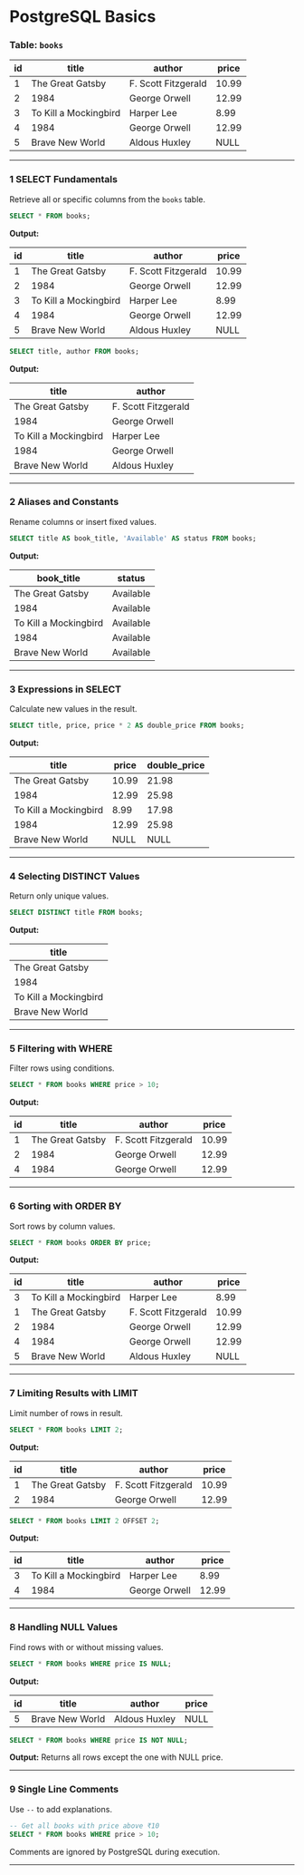
#  PostgreSQL Basics

###  Table: `books`

| id | title                 | author              | price |
| -- | --------------------- | ------------------- | ----- |
| 1  | The Great Gatsby      | F. Scott Fitzgerald | 10.99 |
| 2  | 1984                  | George Orwell       | 12.99 |
| 3  | To Kill a Mockingbird | Harper Lee          | 8.99  |
| 4  | 1984                  | George Orwell       | 12.99 |
| 5  | Brave New World       | Aldous Huxley       | NULL  |

---

### 1️  SELECT Fundamentals

Retrieve all or specific columns from the `books` table.

```sql
SELECT * FROM books;
```

  **Output:**

| id | title                 | author              | price |
| -- | --------------------- | ------------------- | ----- |
| 1  | The Great Gatsby      | F. Scott Fitzgerald | 10.99 |
| 2  | 1984                  | George Orwell       | 12.99 |
| 3  | To Kill a Mockingbird | Harper Lee          | 8.99  |
| 4  | 1984                  | George Orwell       | 12.99 |
| 5  | Brave New World       | Aldous Huxley       | NULL  |

```sql
SELECT title, author FROM books;
```

  **Output:**

| title                 | author              |
| --------------------- | ------------------- |
| The Great Gatsby      | F. Scott Fitzgerald |
| 1984                  | George Orwell       |
| To Kill a Mockingbird | Harper Lee          |
| 1984                  | George Orwell       |
| Brave New World       | Aldous Huxley       |

---

### 2️ Aliases and Constants

Rename columns or insert fixed values.

```sql
SELECT title AS book_title, 'Available' AS status FROM books;
```

  **Output:**

| book\_title           | status    |
| --------------------- | --------- |
| The Great Gatsby      | Available |
| 1984                  | Available |
| To Kill a Mockingbird | Available |
| 1984                  | Available |
| Brave New World       | Available |

---

### 3️ Expressions in SELECT

Calculate new values in the result.

```sql
SELECT title, price, price * 2 AS double_price FROM books;
```

  **Output:**

| title                 | price | double\_price |
| --------------------- | ----- | ------------- |
| The Great Gatsby      | 10.99 | 21.98         |
| 1984                  | 12.99 | 25.98         |
| To Kill a Mockingbird | 8.99  | 17.98         |
| 1984                  | 12.99 | 25.98         |
| Brave New World       | NULL  | NULL          |

---

### 4️ Selecting DISTINCT Values

Return only unique values.

```sql
SELECT DISTINCT title FROM books;
```

  **Output:**

| title                 |
| --------------------- |
| The Great Gatsby      |
| 1984                  |
| To Kill a Mockingbird |
| Brave New World       |

---

### 5️ Filtering with WHERE

Filter rows using conditions.

```sql
SELECT * FROM books WHERE price > 10;
```

  **Output:**

| id | title            | author              | price |
| -- | ---------------- | ------------------- | ----- |
| 1  | The Great Gatsby | F. Scott Fitzgerald | 10.99 |
| 2  | 1984             | George Orwell       | 12.99 |
| 4  | 1984             | George Orwell       | 12.99 |

---

### 6️ Sorting with ORDER BY

Sort rows by column values.

```sql
SELECT * FROM books ORDER BY price;
```

  **Output:**

| id | title                 | author              | price |
| -- | --------------------- | ------------------- | ----- |
| 3  | To Kill a Mockingbird | Harper Lee          | 8.99  |
| 1  | The Great Gatsby      | F. Scott Fitzgerald | 10.99 |
| 2  | 1984                  | George Orwell       | 12.99 |
| 4  | 1984                  | George Orwell       | 12.99 |
| 5  | Brave New World       | Aldous Huxley       | NULL  |

---

### 7️ Limiting Results with LIMIT

Limit number of rows in result.

```sql
SELECT * FROM books LIMIT 2;
```

  **Output:**

| id | title            | author              | price |
| -- | ---------------- | ------------------- | ----- |
| 1  | The Great Gatsby | F. Scott Fitzgerald | 10.99 |
| 2  | 1984             | George Orwell       | 12.99 |

```sql
SELECT * FROM books LIMIT 2 OFFSET 2;
```

  **Output:**

| id | title                 | author        | price |
| -- | --------------------- | ------------- | ----- |
| 3  | To Kill a Mockingbird | Harper Lee    | 8.99  |
| 4  | 1984                  | George Orwell | 12.99 |

---

### 8️ Handling NULL Values

Find rows with or without missing values.

```sql
SELECT * FROM books WHERE price IS NULL;
```

  **Output:**

| id | title           | author        | price |
| -- | --------------- | ------------- | ----- |
| 5  | Brave New World | Aldous Huxley | NULL  |

```sql
SELECT * FROM books WHERE price IS NOT NULL;
```

  **Output:** Returns all rows except the one with NULL price.

---

### 9️ Single Line Comments

Use `--` to add explanations.

```sql
-- Get all books with price above ₹10
SELECT * FROM books WHERE price > 10;
```

  Comments are ignored by PostgreSQL during execution.

---
